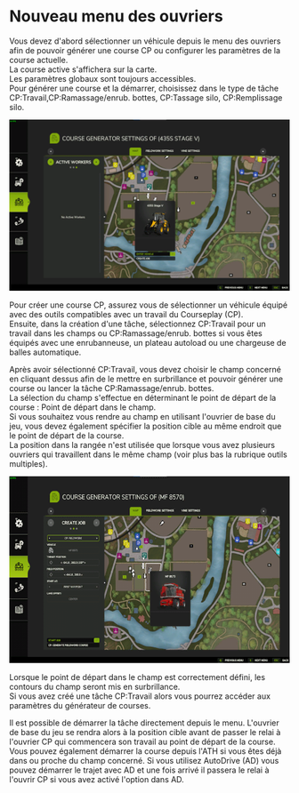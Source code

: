 # Nouveau menu des ouvriers  
Vous devez d'abord sélectionner un véhicule depuis le menu des ouvriers afin de pouvoir générer une course CP ou configurer les paramètres de la course actuelle.   
La course active s'affichera sur la carte.  
Les paramètres globaux sont toujours accessibles.  
Pour générer une course et la démarrer, choisissez dans le type de tâche CP:Travail,CP:Ramassage/enrub. bottes, CP:Tassage silo, CP:Remplissage silo.  


![Image](../assets/images/startjobmenuhelp_0_0_1024_895.png)

  
Pour créer une course CP, assurez vous de sélectionner un véhicule équipé avec des outils compatibles avec un travail du Courseplay (CP).  
Ensuite, dans la création d'une tâche, sélectionnez CP:Travail pour un travail dans les champs ou CP:Ramassage/enrub. bottes si vous êtes équipés avec une enrubanneuse, un plateau autoload ou une chargeuse de balles automatique.  


  
Après avoir sélectionné CP:Travail, vous devez choisir le champ concerné en cliquant dessus afin de le mettre en surbrillance et pouvoir générer une course ou lancer la tâche CP:Ramassage/enrub. bottes.  
La sélection du champ s'effectue en déterminant le point de départ de la course : Point de départ dans le champ.  
Si vous souhaitez vous rendre au champ en utilisant l'ouvrier de base du jeu, vous devez également spécifier la position cible au même endroit que le point de départ de la course.  
La position dans la rangée n'est utilisée que lorsque vous avez plusieurs ouvriers qui travaillent dans le même champ (voir plus bas la rubrique outils multiples).  


![Image](../assets/images/readyjobmenuhelp_0_0_765_510.png)

  
Lorsque le point de départ dans le champ est correctement défini, les contours du champ seront mis en surbrillance.  
Si vous avez créé une tâche CP:Travail alors vous pourrez accéder aux paramètres du générateur de courses.  


  
Il est possible de démarrer la tâche directement depuis le menu. L'ouvrier de base du jeu se rendra alors à la position cible avant de passer le relai à l'ouvrier CP qui commencera son travail au point de départ de la course.  
Vous pouvez également démarrer la course depuis l'ATH si vous êtes déjà dans ou proche du champ concerné. Si vous utilisez AutoDrive (AD) vous pouvez démarrer le trajet avec AD et une fois arrivé il passera le relai à l'ouvrir CP si vous avez activé l'option dans AD.  


